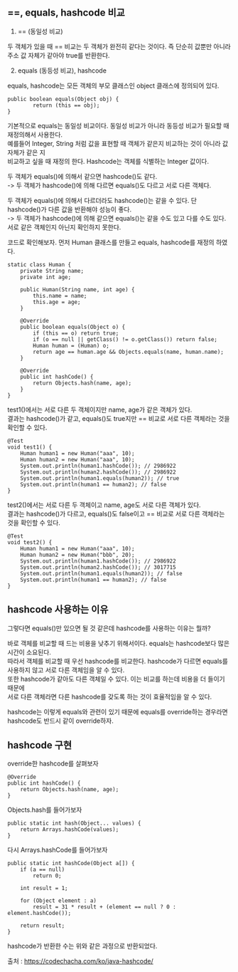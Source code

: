 ## ==, equals, hashcode 비교

1.  == (동일성 비교)

두 객체가 있을 때 == 비교는 두 객체가 완전히 같다는 것이다. 즉 단순히 값뿐만 아니라 주소 값 자체가 같아야 true를 반환한다.  

2. equals (동등성 비교), hashcode

equals, hashcode는 모든 객체의 부모 클래스인 object 클래스에 정의되어 있다.   
```
public boolean equals(Object obj) {
        return (this == obj);
}
```
기본적으로 equals는 동일성 비교이다. 동일성 비교가 아니라 동등성 비교가 필요할 때 재정의해서 사용한다.   
예를들어 Integer, String 처럼 값을 표현할 때 객체가 같은지 비교하는 것이 아니라 값 자체가 같은 지  
비교하고 싶을 때 재정의 한다. Hashcode는 객체를 식별하는 Integer 값이다.  

두 객체가 equals()에 의해서 같으면 hashcode()도 같다.  
-> 두 객체가 hashcode()에 의해 다르면 equals()도 다르고 서로 다른 객체다.  

두 객체가 equals()에 의해서 다르더라도 hashcode()는 같을 수 있다. 단 hashcode()가 다른 값을 반환해야 성능이 좋다.   
-> 두 객체가 hashcode()에 의해 같으면 equals()는 같을 수도 있고 다를 수도 있다. 서로 같은 객체인지 아닌지 확인하지 못한다. 

코드로 확인해보자. 먼저 Human 클래스를 만들고 equals, hashcode를 재정의 하였다.

```
static class Human {
    private String name;
    private int age;

    public Human(String name, int age) {
        this.name = name;
        this.age = age;
    }

    @Override
    public boolean equals(Object o) {
        if (this == o) return true;
        if (o == null || getClass() != o.getClass()) return false;
        Human human = (Human) o;
        return age == human.age && Objects.equals(name, human.name);
    }

    @Override
    public int hashCode() {
        return Objects.hash(name, age);
    }
}
```

test1()에서는 서로 다른 두 객체이지만 name, age가 같은 객체가 있다.  
결과는 hashcode()가 같고, equals()도 true지만 == 비교로 서로 다른 객체라는 것을 확인할 수 있다.  
```
@Test
void test1() {
    Human human1 = new Human("aaa", 10);
    Human human2 = new Human("aaa", 10);
    System.out.println(human1.hashCode()); // 2986922
    System.out.println(human2.hashCode()); // 2986922
    System.out.println(human1.equals(human2)); // true
    System.out.println(human1 == human2); // false
}
```

test2()에서는 서로 다른 두 객체이고 name, age도 서로 다른 객체가 있다.  
결과는 hashcode()가 다르고, equals()도 false이고 == 비교로 서로 다른 객체라는 것을 확인할 수 있다.
```
@Test
void test2() {
    Human human1 = new Human("aaa", 10);
    Human human2 = new Human("bbb", 20);
    System.out.println(human1.hashCode()); // 2986922
    System.out.println(human2.hashCode()); // 3017715
    System.out.println(human1.equals(human2)); // false
    System.out.println(human1 == human2); // false
}
```

## hashcode 사용하는 이유

그렇다면 equals()만 있으면 될 것 같은데 hashcode를 사용하는 이유는 뭘까?    

바로 객체를 비교할 때 드는 비용을 낮추기 위해서이다. equals는 hashcode보다 많은 시간이 소요된다.   
따라서 객체를 비교할 때 우선 hashcode를 비교한다. hashcode가 다르면 equals를 사용하지 않고 서로 다른 객체임을 알 수 있다.   
또한 hashcode가 같아도 다른 객체일 수 있다. 이는 비교를 하는데 비용을 더 들이기 때문에  
서로 다른 객체라면 다른 hashcode를 갖도록 하는 것이 효율적임을 알 수 있다.   

hashcode는 이렇게 equals와 관련이 있기 때문에 equals를 override하는 경우라면 hashcode도 반드시 같이 override하자. 

## hashcode 구현

override한 hashcode를 살펴보자  
```
@Override
public int hashCode() {
    return Objects.hash(name, age);
}
```
Objects.hash를 들어가보자 
```
public static int hash(Object... values) {
    return Arrays.hashCode(values);
}
```
다시 Arrays.hashCode를 들어가보자 
```
public static int hashCode(Object a[]) {
    if (a == null)
        return 0;

    int result = 1;

    for (Object element : a)
        result = 31 * result + (element == null ? 0 : element.hashCode());

    return result;
}
```

hashcode가 반환한 수는 위와 같은 과정으로 반환되었다.

출처 : https://codechacha.com/ko/java-hashcode/
